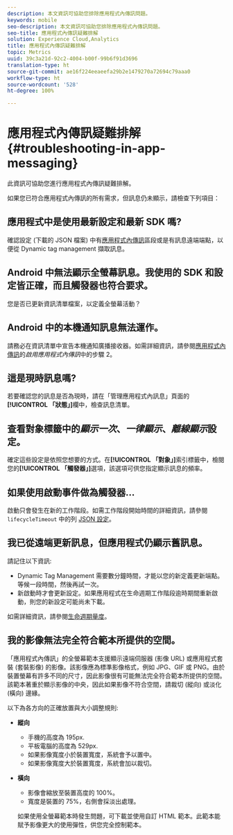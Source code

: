 ```yaml
---
description: 本文資訊可協助您排除應用程式內傳訊問題。
keywords: mobile
seo-description: 本文資訊可協助您排除應用程式內傳訊問題。
seo-title: 應用程式內傳訊疑難排解
solution: Experience Cloud,Analytics
title: 應用程式內傳訊疑難排解
topic: Metrics
uuid: 39c3a21d-92c2-4004-b00f-99b6f91d3696
translation-type: ht
source-git-commit: ae16f224eeaeefa29b2e1479270a72694c79aaa0
workflow-type: ht
source-wordcount: '528'
ht-degree: 100%

---
```



# 應用程式內傳訊疑難排解{#troubleshooting-in-app-messaging}

此資訊可協助您進行應用程式內傳訊疑難排解。

如果您已符合應用程式內傳訊的所有需求，但訊息仍未顯示，請檢查下列項目：

## 應用程式中是使用最新設定和最新 SDK 嗎?

確認設定 (下載的 JSON 檔案) 中有[應用程式內傳訊](/help/android/messaging-main/messaging/messaging.md)區段或是有訊息遠端端點，以便從 Dynamic tag management 擷取訊息。

## Android 中無法顯示全螢幕訊息。我使用的 SDK 和設定皆正確，而且觸發器也符合要求。

您是否已更新資訊清單檔案，以定義全螢幕活動？

## Android 中的本機通知訊息無法運作。

請務必在資訊清單中宣告本機通知廣播接收器。如需詳細資訊，請參閱[應用程式內傳訊](/help/android/messaging-main/messaging/messaging.md)的&#x200B;*啟用應用程式內傳訊*&#x200B;中的步驟 2。

## 這是現時訊息嗎?

若要確認您的訊息是否為現時，請在「管理應用程式內訊息」頁面的&#x200B;**[!UICONTROL 「狀態」]**&#x200B;欄中，檢查訊息清單。

## 查看對象標籤中的&#x200B;*顯示一次*、*一律顯示*、*離線顯示*&#x200B;設定。

確定這些設定是依照您想要的方式。在&#x200B;**[!UICONTROL 「對象」]**&#x200B;索引標籤中，檢閱您的&#x200B;**[!UICONTROL 「觸發器」]**&#x200B;選項，該選項可供您指定顯示訊息的頻率。

## 如果使用啟動事件做為觸發器...

啟動只會發生在新的工作階段。如需工作階段開始時間的詳細資訊，請參閱 `lifecycleTimeout` 中的列 [JSON 設定](/help/android/configuration/json-config/json-config.md)。

## 我已從遠端更新訊息，但應用程式仍顯示舊訊息。

請記住以下資訊:

* Dynamic Tag Management 需要數分鐘時間，才能以您的新定義更新端點。等候一段時間，然後再試一次。
* 新啟動時才會更新設定。如果應用程式在生命週期工作階段逾時期間重新啟動，則您的新設定可能尚未下載。

如需詳細資訊，請參閱[生命週期量度](/help/android/metrics.md)。

## 我的影像無法完全符合範本所提供的空間。

「應用程式內傳訊」的全螢幕範本支援顯示遠端伺服器 (影像 URL) 或應用程式套裝 (套裝影像) 的影像。該影像應為標準影像格式，例如 JPG、GIF 或 PNG。由於裝置螢幕有許多不同的尺寸，因此影像很有可能無法完全符合範本所提供的空間。該範本著重於顯示影像的中央，因此如果影像不符合空間，請裁切 (縱向) 或淡化 (橫向) 邊緣。

以下為各方向的正確放置與大小調整規則:

* **縱向**
   * 手機的高度為 195px.
   * 平板電腦的高度為 529px.
   * 如果影像寬度小於裝置寬度，系統會予以置中。
   * 如果影像寬度大於裝置寬度，系統會加以裁切。

* **橫向**
   * 影像會縮放至裝置高度的 100%。
   * 寬度是裝置的 75%，右側會採淡出處理。

   如果使用全螢幕範本時發生問題，可下載並使用自訂 HTML 範本。此範本能賦予影像更大的使用彈性，供您完全控制範本。

